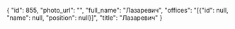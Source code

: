 {
    "id": 855,
    "photo_url": "",
    "full_name": "Лазаревич",
    "offices": "[{\"id\": null, \"name\": null, \"position\": null}]",
    "title": "Лазаревич"
}